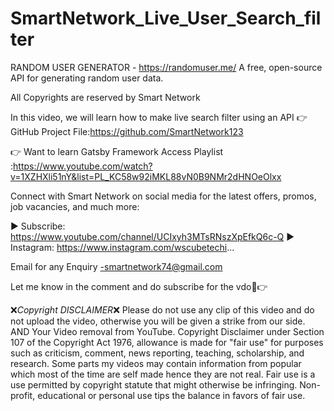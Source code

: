 # SmartNetwork_Live_User_Search_filter
RANDOM USER GENERATOR - https://randomuser.me/  A free, open-source API for generating random user data.

All Copyrights are reserved by Smart Network

In this video, we will learn how to make live search filter using an API
👉 GitHub Project File:https://github.com/SmartNetwork123

👉 Want to learn Gatsby Framework Access Playlist :https://www.youtube.com/watch?v=1XZHXli51nY&list=PL_KC58w92iMKL88vN0B9NMr2dHNOeOlxx

Connect with Smart Network on social media for the latest offers, promos, job vacancies, and much more:

► Subscribe: https://www.youtube.com/channel/UCIxyh3MTsRNszXpEfkQ6c-Q
► Instagram: https://www.instagram.com/wscubetechi...

Email for any Enquiry -smartnetwork74@gmail.com

Let me know in the comment and do subscribe for the vdo📩👉

❌*Copyright DISCLAIMER*❌
Please do not use any clip of this video and do not upload the video, otherwise you will be given a strike from our side. AND Your Video removal from YouTube.
      Copyright Disclaimer under Section 107 of the Copyright Act 1976, allowance is made for "fair use" for purposes such as criticism, comment, news reporting, teaching, scholarship, and research. Some parts my videos may contain information from popular which most of the time are self made hence they are not real. Fair use is a use permitted by copyright statute that might otherwise be infringing. Non-profit, educational or personal use tips the balance in favors of fair use.
